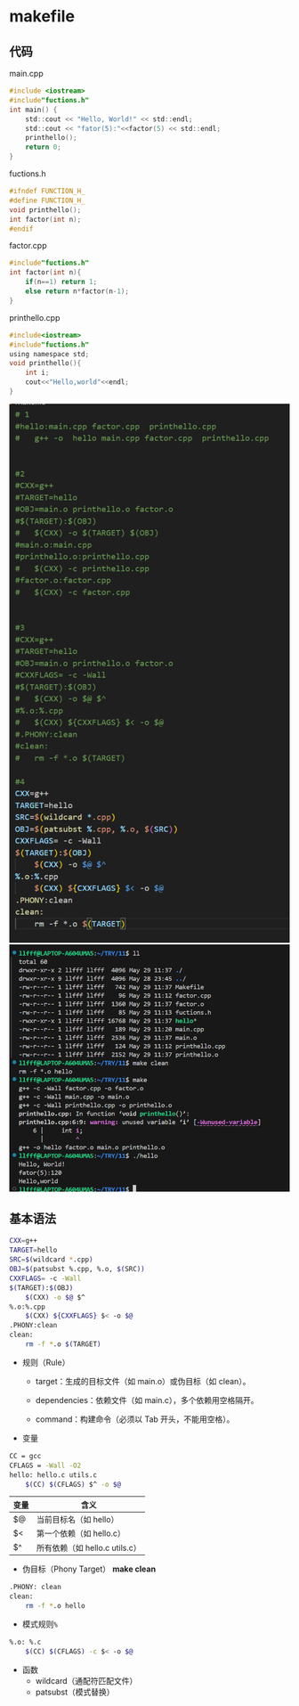 # makefile #
## 代码 ##
main.cpp
```c
#include <iostream>
#include"fuctions.h"
int main() {
    std::cout << "Hello, World!" << std::endl;
    std::cout << "fator(5):"<<factor(5) << std::endl;
    printhello();
    return 0;
}
```
fuctions.h
```c
#ifndef FUNCTION_H_
#define FUNCTION_H_
void printhello();
int factor(int n);
#endif
```
factor.cpp
``` c
#include"fuctions.h"
int factor(int n){
    if(n==1) return 1;
    else return n*factor(n-1);
}
```
printhello.cpp
```c
#include<iostream>
#include"fuctions.h"
using namespace std;
void printhello(){
    int i;
    cout<<"Hello,world"<<endl;
}
```
![test](1.png)  
![test](2.png)  
## 基本语法 ##
```bash
CXX=g++
TARGET=hello
SRC=$(wildcard *.cpp)
OBJ=$(patsubst %.cpp, %.o, $(SRC))
CXXFLAGS= -c -Wall
$(TARGET):$(OBJ)
	$(CXX) -o $@ $^
%.o:%.cpp
	$(CXX) ${CXXFLAGS} $< -o $@
.PHONY:clean
clean:
	rm -f *.o $(TARGET)
```
- 规则（Rule）
    - target：生成的目标文件（如 main.o）或伪目标（如 clean）。

    - dependencies：依赖文件（如 main.c），多个依赖用空格隔开。

    - command：构建命令（必须以 Tab 开头，不能用空格）。
- 变量
```bash
CC = gcc
CFLAGS = -Wall -O2
hello: hello.c utils.c
    $(CC) $(CFLAGS) $^ -o $@
```
|变量	|含义|
|-----|------|
|$@	|当前目标名（如 hello）|
|$<	|第一个依赖（如 hello.c）|
|$^	|所有依赖（如 hello.c utils.c）|
- 伪目标（Phony Target）
**make clean**
```bash
.PHONY: clean
clean:
    rm -f *.o hello
```
- 模式规则`%`
```bash
%.o: %.c
    $(CC) $(CFLAGS) -c $< -o $@
```
- 函数
    - wildcard（通配符匹配文件）
    - patsubst（模式替换）

